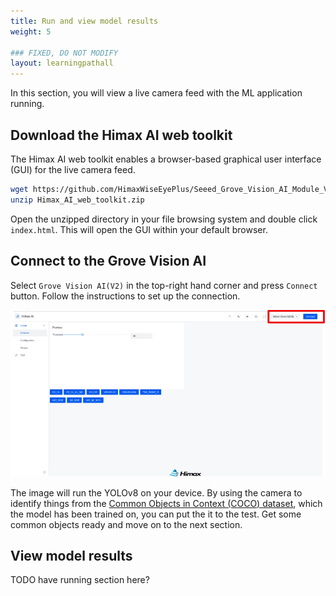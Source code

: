 ```yaml
---
title: Run and view model results
weight: 5

### FIXED, DO NOT MODIFY
layout: learningpathall
---
```


In this section, you will view a live camera feed with the ML application running.

## Download the Himax AI web toolkit

The Himax AI web toolkit enables a browser-based graphical user interface (GUI) for the live camera feed.

```bash
wget https://github.com/HimaxWiseEyePlus/Seeed_Grove_Vision_AI_Module_V2/releases/download/v1.1/Himax_AI_web_toolkit.zip
unzip Himax_AI_web_toolkit.zip
```

Open the unzipped directory in your file browsing system and double click `index.html`. This will open the GUI within your default browser.

## Connect to the Grove Vision AI

Select `Grove Vision AI(V2)` in the top-right hand corner and press `Connect` button. Follow the instructions to set up the connection.

![Himax web UI](./himax_web_ui.jpg)

The image will run the YOLOv8 on your device. By using the camera to identify things from the [Common Objects in Context (COCO) dataset](https://cocodataset.org/#home), which the model has been trained on, you can put the it to the test. Get some common objects ready and move on to the next section.

## View model results

TODO have running section here?
